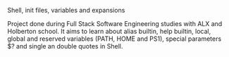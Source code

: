 Shell, init files, variables and expansions

Project done during Full Stack Software Engineering studies with ALX and Holberton school. It aims to learn about alias builtin, help builtin, local, global and reserved variables (PATH, HOME and PS1), special parameters $? and single an double quotes in Shell.
